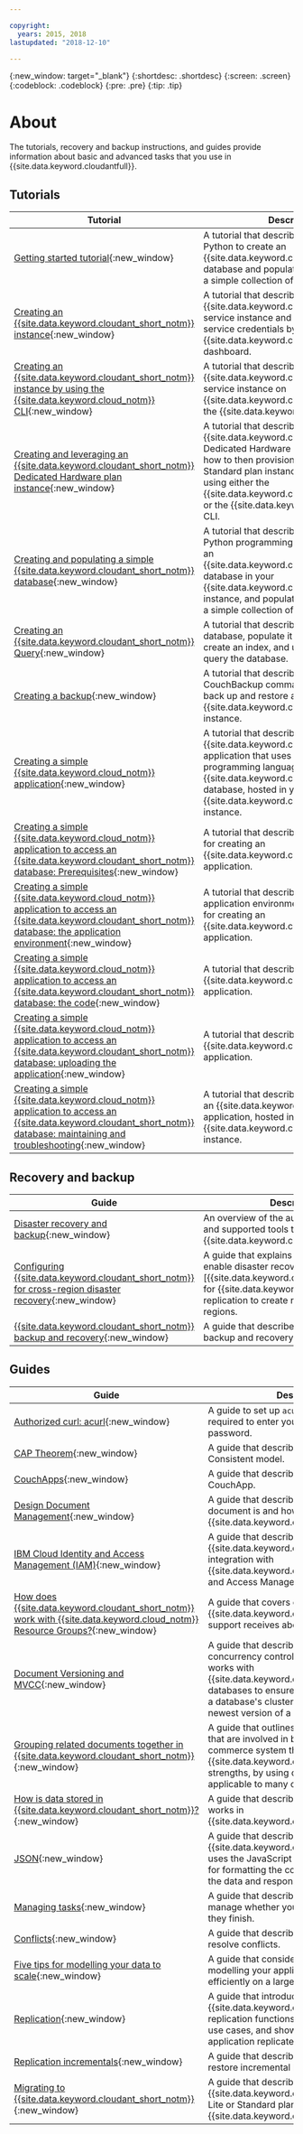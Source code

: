```yaml
---

copyright:
  years: 2015, 2018
lastupdated: "2018-12-10"

---
```


{:new_window: target="_blank"}
{:shortdesc: .shortdesc}
{:screen: .screen}
{:codeblock: .codeblock}
{:pre: .pre}
{:tip: .tip}

<!-- Acrolinx: 2018-11-08 -->

# About

The tutorials, recovery and backup instructions, and guides provide information about basic and advanced tasks that you use in {{site.data.keyword.cloudantfull}}.  

## Tutorials

Tutorial | Description 
---------|-------------
[Getting started tutorial](getting-started.html#getting-started-with-cloudant){:new_window} | A tutorial that describes how to use Python to create an {{site.data.keyword.cloudant_short_notm}} database and populate that database with a simple collection of data.
[Creating an {{site.data.keyword.cloudant_short_notm}} instance](tutorials/create_service.html#creating-an-ibm-cloudant-instance-on-ibm-cloud){:new_window} | A tutorial that describes how to create an {{site.data.keyword.cloudant_short_notm}} service instance and where to find your service credentials by using the {{site.data.keyword.cloud_notm}} dashboard.
[Creating an {{site.data.keyword.cloudant_short_notm}} instance by using the {{site.data.keyword.cloud_notm}} CLI](tutorials/create_service_cli.html#creating-an-ibm-cloudant-instance-on-ibm-cloud-by-using-the-ibm-cloud-cli){:new_window} | A tutorial that describes how to create an {{site.data.keyword.cloudant_short_notm}} service instance on {{site.data.keyword.cloud_notm}} by using the {{site.data.keyword.cloud_notm}} CLI.
[Creating and leveraging an {{site.data.keyword.cloudant_short_notm}} Dedicated Hardware plan instance](tutorials/create_dedicated_hardware_plan.html#creating-and-leveraging-an-ibm-cloudant-dedicated-hardware-plan-instance-on-ibm-cloud){:new_window} | A tutorial that describes how to create an {{site.data.keyword.cloudant_short_notm}} Dedicated Hardware plan instance and how to then provision one or more Standard plan instances to run on it by using either the {{site.data.keyword.cloud_notm}} catalog or the {{site.data.keyword.cloud_notm}} CLI.
[Creating and populating a simple {{site.data.keyword.cloudant_short_notm}} database](tutorials/create_database.html#creating-and-populating-a-simple-ibm-cloudant-database-on-ibm-cloud){:new_window} | A tutorial that describes how to use the Python programming language to create an {{site.data.keyword.cloudant_short_notm}} database in your {{site.data.keyword.cloud_notm}} service instance, and populate the database with a simple collection of data.
[Creating an {{site.data.keyword.cloudant_short_notm}} Query](tutorials/create_query.html#creating-an-ibm-cloudant-query){:new_window}| A tutorial that describes how to create a database, populate it with documents, create an index, and use the index to query the database.
[Creating a backup](tutorials/create_backup.html#creating-a-backup){:new_window} | A tutorial that describes how to use the CouchBackup command-line utility to back up and restore a CouchDB or {{site.data.keyword.cloudant_short_notm}} instance. 
[Creating a simple {{site.data.keyword.cloud_notm}} application](tutorials/create_bmxapp.html#creating-a-simple-ibm-cloud-application-to-access-an-ibm-cloudant-database){:new_window} | A tutorial that describes how to create an {{site.data.keyword.cloud_notm}} application that uses the Python programming language to access an {{site.data.keyword.cloudantfull}} database, hosted in your {{site.data.keyword.cloud_notm}} service instance.
[Creating a simple {{site.data.keyword.cloud_notm}} application to access an {{site.data.keyword.cloudant_short_notm}} database: Prerequisites](tutorials/create_bmxapp_prereq.html#creating-a-simple-ibm-cloud-application-to-access-an-ibm-cloudant-database-prerequisites){:new_window} | A tutorial that describes the prerequisites for creating an {{site.data.keyword.cloud_notm}} application.
[Creating a simple {{site.data.keyword.cloud_notm}} application to access an {{site.data.keyword.cloudant_short_notm}} database: the application environment](tutorials/create_bmxapp_appenv.html#creating-a-simple-ibm-cloud-application-to-access-an-ibm-cloudant-database-the-application-environment){:new_window} | A tutorial that describes how to set up the application environment you must have for creating an {{site.data.keyword.cloud_notm}} application.
[Creating a simple {{site.data.keyword.cloud_notm}} application to access an {{site.data.keyword.cloudant_short_notm}} database: the code](tutorials/create_bmxapp_createapp.html#creating-a-simple-ibm-cloud-application-to-access-an-ibm-cloudant-database-the-code){:new_window} | A tutorial that describes the code for an {{site.data.keyword.cloud_notm}} application.
[Creating a simple {{site.data.keyword.cloud_notm}} application to access an {{site.data.keyword.cloudant_short_notm}} database: uploading the application](tutorials/create_bmxapp_upload.html#creating-a-simple-ibm-cloud-application-to-access-an-ibm-cloudant-database-uploading-the-application){:new_window} | A tutorial that describes how to upload an {{site.data.keyword.cloud_notm}} application.
[Creating a simple {{site.data.keyword.cloud_notm}} application to access an {{site.data.keyword.cloudant_short_notm}} database: maintaining and troubleshooting](tutorials/create_bmxapp_maintain.html#creating-a-simple-ibm-cloud-application-to-access-an-ibm-cloudant-database-maintaining-and-troubleshooting){:new_window} | A tutorial that describes how to maintain an {{site.data.keyword.cloud_notm}} application, hosted in your {{site.data.keyword.cloud_notm}} service instance.


## Recovery and backup

Guide | Description
------|------------
[Disaster recovery and backup](guides/disaster-recovery-and-backup.html#disaster-recovery-and-backup){:new_window} | An overview of the automatic capabilities and supported tools that are offered by {{site.data.keyword.cloudant_short_notm}}. 
[Configuring {{site.data.keyword.cloudant_short_notm}} for cross-region disaster recovery](guides/active-active.html#configuring-ibm-cloudant-for-cross-region-disaster-recovery){:new_window} | A guide that explains that one way to enable disaster recovery is to use [{{site.data.keyword.cloudant_short_notm}} for {{site.data.keyword.cloud_notm}} replication to create redundancy across regions.
[{{site.data.keyword.cloudant_short_notm}} backup and recovery](guides/backup-cookbook.html#ibm-cloudant-backup-and-recovery){:new_window} | A guide that describes how to use the backup and recovery tool, CouchBackup. 


## Guides

Guide | Description
------|------------
[Authorized curl: acurl](guides/acurl.html#authorized-curl-acurl-){:new_window} | A guide to set up `acurl` so you are no longer required to enter your user name and password. 
[CAP Theorem](guides/cap_theorem.html#cap-theorem){:new_window} | A guide that describes the Eventually Consistent model.
[CouchApps](guides/couchapps.html#couchapps){:new_window} | A guide that describes what constitutes a CouchApp.
[Design Document Management](guides/design_document_management.html#design-document-management){:new_window} | A guide that describes what a design document is and how to work with one in {{site.data.keyword.cloudant_short_notm}}.
[IBM Cloud Identity and Access Management (IAM)](guides/iam.html#ibm-cloud-identity-and-access-management-iam-){:new_window} | A guide that describes {{site.data.keyword.cloudant_short_notm}}'s integration with {{site.data.keyword.cloud_notm}} Identity and Access Management. 
[How does {{site.data.keyword.cloudant_short_notm}} work with {{site.data.keyword.cloud_notm}} Resource Groups?](guides/resource-groups.html#how-does-ibm-cloudant-work-with-ibm-cloud-resource-groups-){:new_window} | A guide that covers common questions {{site.data.keyword.cloudant_short_notm}} support receives about this transition.
[Document Versioning and MVCC](guides/mvcc.html#document-versioning-and-mvcc){:new_window} | A guide that describes multi-version concurrency control (MVCC) and how it works with {{site.data.keyword.cloudant_short_notm}} databases to ensure that all of the nodes in a database's cluster contain only the newest version of a document.
[Grouping related documents together in {{site.data.keyword.cloudant_short_notm}}](guides/transactions.html#grouping-related-documents-together-in-ibm-cloudant){:new_window} | A guide that outlines some of the factors that are involved in building an e-commerce system that takes advantage of {{site.data.keyword.cloudant_short_notm}}'s strengths, by using concepts that are applicable to many other domains.
[How is data stored in {{site.data.keyword.cloudant_short_notm}}?](guides/sharding.html#how-is-data-stored-in-ibm-cloudant-){:new_window} | A guide that describes sharding and how it works in {{site.data.keyword.cloudant_short_notm}}.
[JSON](guides/json.html#json){:new_window} | A guide that describes how {{site.data.keyword.cloudant_short_notm}} uses the JavaScript Object Notation (JSON) for formatting the content and structure of the data and responses. 
[Managing tasks](guides/managing_tasks.html#managing-tasks){:new_window} | A guide that describes how you can manage whether your tasks progress, or if they finish.
[Conflicts](guides/conflicts.html#conflicts){:new_window} | A guide that describes how to find and resolve conflicts. 
[Five tips for modelling your data to scale](guides/model_data.html#my-top-5-tips-for-modelling-your-data-to-scale){:new_window} | A guide that considers the finer points of modelling your application's data to work efficiently on a large scale.
[Replication](guides/replication_guide.html#replication){:new_window} | A guide that introduces {{site.data.keyword.cloudant_short_notm}}’s replication functions, discusses common use cases, and shows how to make your application replicate successfully.
[Replication incrementals](guides/backup-guide-using-replication.html#replication-incrementals){:new_window} | A guide that describes how to create and restore incremental backups. 
[Migrating to {{site.data.keyword.cloudant_short_notm}}](guides/migration.html#migrating-to-ibm-cloudant-on-ibm-cloud){:new_window} | A guide that describes how to migrate to an {{site.data.keyword.cloudant_short_notm}} Lite or Standard plan instance on {{site.data.keyword.cloud_notm}}.
 

